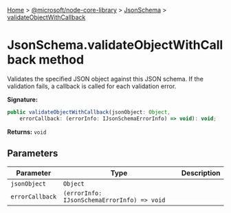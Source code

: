 [Home](./index) &gt; [@microsoft/node-core-library](node-core-library.md) &gt; [JsonSchema](node-core-library.jsonschema.md) &gt; [validateObjectWithCallback](node-core-library.jsonschema.validateobjectwithcallback.md)

# JsonSchema.validateObjectWithCallback method

Validates the specified JSON object against this JSON schema. If the validation fails, a callback is called for each validation error.

**Signature:**
```javascript
public validateObjectWithCallback(jsonObject: Object,
    errorCallback: (errorInfo: IJsonSchemaErrorInfo) => void): void;
```
**Returns:** `void`

## Parameters

|  Parameter | Type | Description |
|  --- | --- | --- |
|  `jsonObject` | `Object` |  |
|  `errorCallback` | `(errorInfo: IJsonSchemaErrorInfo) => void` |  |

